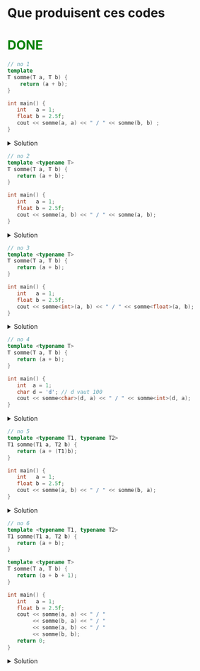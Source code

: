 # Que produisent ces codes

# <span style="color:green">DONE</span>

~~~cpp
// no 1
template
T somme(T a, T b) {
    return (a + b);
}

int main() {
   int   a = 1;
   float b = 2.5f;
   cout << somme(a, a) << " / " << somme(b, b) ;
}
~~~

<details>
<summary>Solution</summary>

Erreur de compilation, le `template` est incomplet.

------------------------------------------------
</details>

~~~cpp
// no 2
template <typename T>
T somme(T a, T b) {
   return (a + b);
}

int main() {
   int   a = 1;
   float b = 2.5f;
   cout << somme(a, b) << " / " << somme(a, b);
}
~~~

<details>
<summary>Solution</summary>

Erreur de compilation, la déduction de type n'est pas possible, les types sont différents.

------------------------------------------------
</details>

~~~cpp
// no 3
template <typename T>
T somme(T a, T b) {
   return (a + b);
}

int main() {
   int   a = 1;
   float b = 2.5f;
   cout << somme<int>(a, b) << " / " << somme<float>(a, b);
}
~~~

<details>
<summary>Solution</summary>

`3 / 3.5`

- l'appel `somme<int>  (a, b)` fait la somme en `int`   => 1 + 2 = 3
- l'appel `somme<float>(a, b)` fait la somme en `float` => 1.0f + 2.5f = 3.5f

------------------------------------------------
</details>

~~~cpp
// no 4
template <typename T>
T somme(T a, T b) {
   return (a + b);
}

int main() {
   int  a = 1;
   char d = 'd'; // d vaut 100
   cout << somme<char>(d, a) << " / " << somme<int>(d, a);
}
~~~

<details>
<summary>Solution</summary>

`e / 101`

- l'appel `somme<char>(d, a)` fait la somme en `char`<br>
    100 + 1 = 100 en entier à cause du `+` => promotion en `int`<br>
    et retourne ceci dans T qui est un `char` => 'e';
- l'appel `somme<int>(d, a)`  fait la somme en `int ` => 100 + 1 = 101

------------------------------------------------
</details>

~~~cpp
// no 5
template <typename T1, typename T2>
T1 somme(T1 a, T2 b) {
   return (a + (T1)b);
}

int main() {
   int   a = 1;
   float b = 2.5f;
   cout << somme(a, b) << " / " << somme(b, a);
}
~~~

<details>
<summary>Solution</summary>

`3 / 3.5`

- l'appel `somme(a, b)` utilise `int` pour `T1` et `float` pour `T2`
	- la somme se fait en int (`int` comme reçu et `float` casté en  `int`)
	- le résultat `3` est transmis en valeur de retour de type `int`
- l'appel `somme(b, a)` utilise `float ` pour `T1` et `int` pour `T2`
	- la somme se fait en `float`
	- le résultat `3.5` est transmis en valeur de retour de type `float`

------------------------------------------------
</details>

~~~cpp
// no 6
template <typename T1, typename T2>
T1 somme(T1 a, T2 b) {
   return (a + b);
}

template <typename T>
T somme(T a, T b) {
   return (a + b + 1);
}

int main() {
   int   a = 1;
   float b = 2.5f;
   cout << somme(a, a) << " / "
        << somme(b, a) << " / "
        << somme(a, b) << " / "
        << somme(b, b);
   return 0;
}
~~~

<details>
<summary>Solution</summary>

`3 / 3.5 / 3 / 6`

Il y a surcharge de la fonction *somme(..)* générique

1. `template <typename T1, typename T2> T1 somme(T1 a, T2 b)`
1. `template <typename T> T1 somme(T a, T b)`

<br>

- l'appel `somme(a, a)` avec (`int`, `int`) va appeler `T somme(T a, T b)` instancié en `int somme(int, int)`et retourner `1 + 1 + 1 = 3`
- l'appel `somme(b, a)` avec (`float`, `int`) va appeler `T1 somme(T1 a, T2 b)` instancié en `float somme(float, int)` et retourner `2.5f + (float)1 = 3.5f` en `float`
- l'appel `somme(a, b)` avec (`int`,`float`) va appeler `T1 somme(T1 a, T2 b)` instancié en `int somme(int, float)`et retourner `(float)1 + 2.5f = 3.5f` casté en `int`, soit `3`
- l'appel `somme(b, b)` avec (`float`, `float`) va appeler `T somme(T a, T b)` instancié en `float somme(float, float)` et retourner `2.5f + 2.5f + (float)1 = 6.f`


------------------------------------------------
</details>


